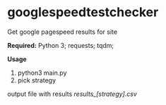# googlespeedtestchecker
Get google pagespeed results for site

**Required:**
Python 3;
requests;
tqdm;

**Usage**
1. python3 main.py
2. pick strategy


output file with results *results_[strategy].csv*
